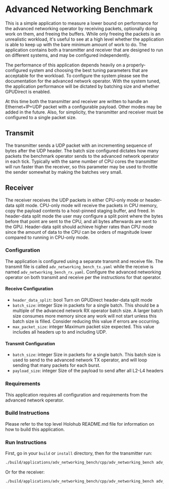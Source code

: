 # Advanced Networking Benchmark

This is a simple application to measure a lower bound on performance for the advanced networking operator
by receiving packets, optionally doing work on them, and freeing the buffers. While only freeing the packets is
an unrealistic workload, it's useful to see at a high level whether the application is able to keep up with
the bare minimum amount of work to do. The application contains both a transmitter and receiver that are
designed to run on different systems, and may be configured independently.

The performance of this application depends heavily on a properly-configured system and choosing the best
tuning parameters that are acceptable for the workload. To configure the system please see the documentation
for the advanced network operator. With the system tuned, the application performance will be dictated
by batching size and whether GPUDirect is enabled. 

At this time both the transmitter and receiver are written to handle an Ethernet+IP+UDP packet with a
configurable payload. Other modes may be added in the future. Also, for simplicity, the transmitter and
receiver must be configured to a single packet size.

## Transmit

The transmitter sends a UDP packet with an incrementing sequence of bytes after the UDP header. The batch
size configured dictates how many packets the benchmark operator sends to the advanced network operator
in each tick. Typically with the same number of CPU cores the transmitter will run faster than the receiver, 
so this parameter may be used to throttle the sender somewhat by making the batches very small.

## Receiver

The receiver receives the UDP packets in either CPU-only mode or header-data split mode. CPU-only mode
will receive the packets in CPU memory, copy the payload contents to a host-pinned staging buffer, and
freed. In header-data split mode the user may configure a split point where the bytes before that point
are sent to the CPU, and all bytes afterwards are sent to the GPU. Header-data split should achieve higher
rates than CPU mode since the amount of data to the CPU can be orders of magnitude lower compared to running
in CPU-only mode. 

### Configuration

The application is configured using a separate transmit and receive file. The transmit file is called
`adv_networking_bench_tx.yaml` while the receive is named `adv_networking_bench_rx.yaml`. Configure the
advanced networking operator on both transmit and receive per the instructions for that operator.

#### Receive Configuration

- `header_data_split`: bool
  Turn on GPUDirect header-data split mode
- `batch_size`: integer
  Size in packets for a single batch. This should be a multiple of the advanced network RX operator batch size.
  A larger batch size consumes more memory since any work will not start unless this batch size is filled. Consider
  reducing this value if errors are occurring.
- `max_packet_size`: integer
  Maximum packet size expected. This value includes all headers up to and including UDP.

#### Transmit Configuration

- `batch_size`: integer
  Size in packets for a single batch. This batch size is used to send to the advanced network TX operator, and 
  will loop sending that many packets for each burst.
- `payload_size`: integer
  Size of the payload to send after all L2-L4 headers 

### Requirements

This application requires all configuration and requirements from the advanced network operator.

### Build Instructions

Please refer to the top level Holohub README.md file for information on how to build this application.

### Run Instructions

First, go in your `build` or `install` directory, then for the transmitter run:


```bash
./build/applications/adv_networking_bench/cpp/adv_networking_bench adv_networking_bench_tx.yaml
```

Or for the receiver:

```bash
./build/applications/adv_networking_bench/cpp/adv_networking_bench adv_networking_bench_tx.yaml
```
